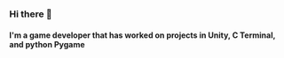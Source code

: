 ### Hi there 👋

#### I'm a game developer that has worked on projects in Unity, C Terminal, and python Pygame

